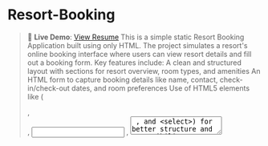 # Resort-Booking
> 🚀 **Live Demo**: [View Resume]([https://nithyapanjala.github.io/Resort-Booking/])
This is a simple static Resort Booking Application built using only HTML. The project simulates a resort's online booking interface where users can view resort details and fill out a booking form.
Key features include:
A clean and structured layout with sections for resort overview, room types, and amenities
An HTML form to capture booking details like name, contact, check-in/check-out dates, and room preferences
Use of HTML5 elements like (<form> , <section> , <input> , <textarea> , and <select>) for better structure and accessibility
Designed as a frontend-only project — no CSS, JavaScript, or backend integration involved
This project demonstrates a basic understanding of HTML structure, semantic tags, and form creation for user input collection in a real-world context.

